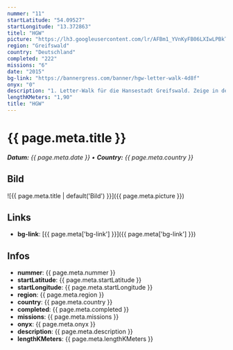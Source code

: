 ```yaml
---
nummer: "11"
startLatitude: "54.09527"
startLongitude: "13.372863"
titel: "HGW"
picture: "https://lh3.googleusercontent.com/lr/AFBm1_YVnKyFB06LXIwLPBkTK7m20eKoeX4ord1zErwltKXaanAc3Ii5g9NeLmfh7SnKFU5LGdcEa0ekRjdrsY9zlTDhOqtyP94S5fFCkfZMpQ6g70b98KyavWdNkyJn-EidHULzT5cjmEvk1mho7fmathBvtvu2CcBqMJJmyF6xhWncY_i8hkOwFQKOy3j8uvJa1x80sYfOZ99_DwrkDGzkWCOTaH32_uPjKefxnAFONi-VNKuCbS5a6jk6nQUVhW9eTRCHhyJ1-t-V5oe7aVZLcmuMegVMQWhMMypqK-_J6MNGcWTNUqgfE9wqkyMU1RRVqecFedWIUvp2ZJvnlqepD76f5ITwvrFHy-VVsI_Ethuw2fNY7Q4HRTSRDENAe_H6wmsRL6g6AUpq_ozgdgV6Y1Ma5lnmZZshnRfutyI1Qj_xQdVaebhlUC7IjK0n_X38ujEotSAPQuA-pSUk2jyjRG-NK06u-jEo4sNtwcWzUcDrVVn3kOMu9oTYu00PV9chYaG-l2SyKpC7gwIsYASCaQilDd2VgnaQ_pkSHScuyL5bCnVbvrgd2HqGbrpKrdH4RRN82rS1kJM5tPeyfonmZEqsDY6yqxVSJLAdPoqpe0gpGD1PLmh_Xq3_-9ItCAA2fG0jDX90SGwbR1mLGrbxx9uVvBNa0L_rS1URS6P571j3yrojIm0W0aBJyB0w-CEqRMGlW82ybA"
region: "Greifswald"
country: "Deutschland"
completed: "222"
missions: "6"
date: "2015"
bg-link: "https://bannergress.com/banner/hgw-letter-walk-4d8f"
onyx: "0"
description: "1. Letter-Walk für die Hansestadt Greifswald. Zeige in deinen Mission-Medals, woher du kommst."
lengthKMeters: "1,90"
title: "HGW"
---
```


# {{ page.meta.title }}
_**Datum:** {{ page.meta.date }} • **Country:** {{ page.meta.country }}_

## Bild
![{{ page.meta.title | default('Bild') }}]({{ page.meta.picture }})

## Links
- **bg-link**: [{{ page.meta['bg-link'] }}]({{ page.meta['bg-link'] }})

## Infos
- **nummer**: {{ page.meta.nummer }}
- **startLatitude**: {{ page.meta.startLatitude }}
- **startLongitude**: {{ page.meta.startLongitude }}
- **region**: {{ page.meta.region }}
- **country**: {{ page.meta.country }}
- **completed**: {{ page.meta.completed }}
- **missions**: {{ page.meta.missions }}
- **onyx**: {{ page.meta.onyx }}
- **description**: {{ page.meta.description }}
- **lengthKMeters**: {{ page.meta.lengthKMeters }}

